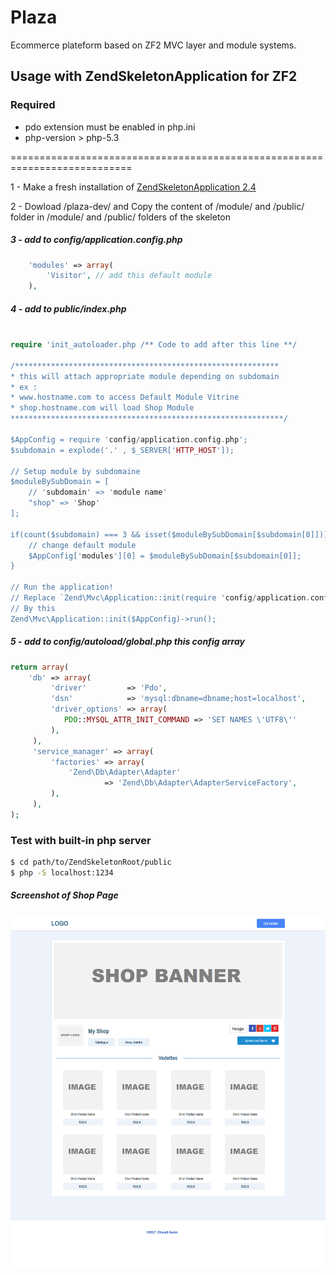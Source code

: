 # Plaza
Ecommerce plateform based on ZF2 MVC layer and module systems.

## Usage with ZendSkeletonApplication for ZF2

### Required
- pdo extension must be enabled in php.ini
- php-version > php-5.3

===========================================================================

1 - Make a fresh installation of 
    [ZendSkeletonApplication 2.4](https://github.com/zendframework/ZendSkeletonApplication/blob/release-2.4/README.md) 

2 - Dowload /plaza-dev/ and Copy the content of /module/ and /public/ folder in /module/ and /public/ folders of the skeleton

##### 3 - add to config/application.config.php

``` php 
    'modules' => array(
        'Visitor', // add this default module
    ),
```
##### 4 - add to public/index.php

``` php
 
require 'init_autoloader.php /** Code to add after this line **/ 

/***********************************************************
* this will attach appropriate module depending on subdomain
* ex :
* www.hostname.com to access Default Module Vitrine
* shop.hostname.com will load Shop Module
*************************************************************/

$AppConfig = require 'config/application.config.php';
$subdomain = explode('.' , $_SERVER['HTTP_HOST']);

// Setup module by subdomaine
$moduleBySubDomain = [
    // 'subdomain' => 'module name'
    "shop" => 'Shop'
];

if(count($subdomain) === 3 && isset($moduleBySubDomain[$subdomain[0]])){    
    // change default module
    $AppConfig['modules'][0] = $moduleBySubDomain[$subdomain[0]];
}

// Run the application!
// Replace `Zend\Mvc\Application::init(require 'config/application.config.php')->run();`
// By this
Zend\Mvc\Application::init($AppConfig)->run();

```

##### 5 - add to config/autoload/global.php this config array

``` php
return array(
    'db' => array(
         'driver'         => 'Pdo',
         'dsn'            => 'mysql:dbname=dbname;host=localhost',
         'driver_options' => array(
            PDO::MYSQL_ATTR_INIT_COMMAND => 'SET NAMES \'UTF8\''
         ),
     ),
     'service_manager' => array(
         'factories' => array(
             'Zend\Db\Adapter\Adapter'
                     => 'Zend\Db\Adapter\AdapterServiceFactory',
         ),
     ),
);
```

### Test with built-in php server
```bash
$ cd path/to/ZendSkeletonRoot/public
$ php -S localhost:1234
```

##### Screenshot of Shop Page 
![Shop Page](/screenshot/plaza-shop.png?raw=true "Shop Page")

